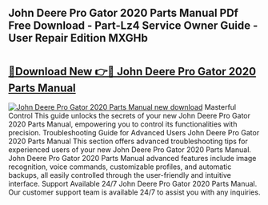 ## John Deere Pro Gator 2020 Parts Manual PDf Free Download - Part-Lz4 Service Owner Guide - User Repair Edition MXGHb

# <h2><a href="http://bc89905.oget.top/?id=John+Deere+Pro+Gator+2020+Parts+Manual">🔗Download New 👉🔴 John Deere Pro Gator 2020 Parts Manual</a></h2>

[![John Deere Pro Gator 2020 Parts Manual new download](https://i.imgur.com/5g1atiW.png)](http://bc89905.oget.top/?id=John+Deere+Pro+Gator+2020+Parts+Manual)
Masterful Control This guide unlocks the secrets of your new John Deere Pro Gator 2020 Parts Manual, empowering you to control its functionalities with precision. Troubleshooting Guide for Advanced Users John Deere Pro Gator 2020 Parts Manual This section offers advanced troubleshooting tips for experienced users of your new John Deere Pro Gator 2020 Parts Manual. John Deere Pro Gator 2020 Parts Manual advanced features include image recognition, voice commands, customizable profiles, and automatic backups, all easily controlled through the user-friendly and intuitive interface. Support Available 24/7 John Deere Pro Gator 2020 Parts Manual. Our customer support team is available 24/7 to assist you with any inquiries.
